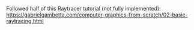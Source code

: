 Followed half of this Raytracer tutorial (not fully implemented): https://gabrielgambetta.com/computer-graphics-from-scratch/02-basic-raytracing.html

